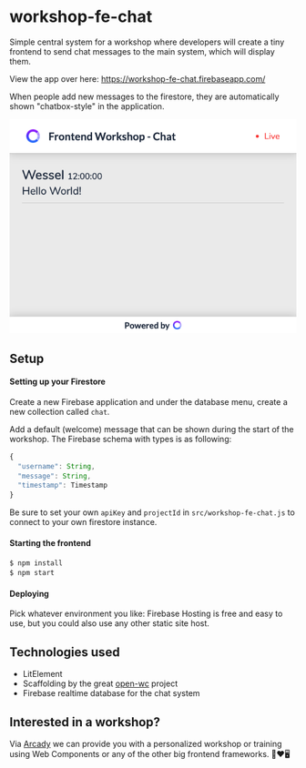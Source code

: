 # workshop-fe-chat
Simple central system for a workshop where developers will create a tiny frontend to send chat messages to the main system, which will display them.

View the app over here: https://workshop-fe-chat.firebaseapp.com/

When people add new messages to the firestore, they are automatically shown "chatbox-style" in the application.

![Preview](/docs/app-screenshot.png "Preview")

## Setup

#### Setting up your Firestore

Create a new Firebase application and under the database menu, create a new collection called `chat`.

Add a default (welcome) message that can be shown during the start of the workshop. The Firebase schema with types is as following:
```js
{
  "username": String,
  "message": String,
  "timestamp": Timestamp
}
```

Be sure to set your own `apiKey` and `projectId` in `src/workshop-fe-chat.js` to connect to your own firestore instance.

#### Starting the frontend
```bash
$ npm install
$ npm start
```

#### Deploying

Pick whatever environment you like: Firebase Hosting is free and easy to use, but you could also use any other static site host.

## Technologies used

- LitElement
- Scaffolding by the great [open-wc](https://open-wc.org/) project
- Firebase realtime database for the chat system

## Interested in a workshop?

Via [Arcady](https://arcady.nl) we can provide you with a personalized workshop or training using Web Components or any of the other big frontend frameworks. 🐻❤️🖥
